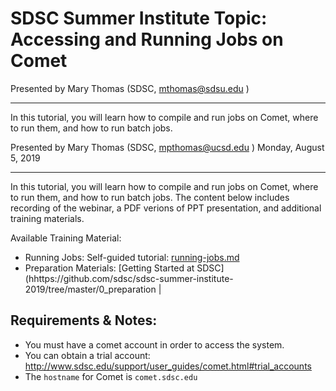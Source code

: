 # SDSC Summer Institute Topic: Accessing and Running Jobs on Comet
Presented by Mary Thomas (SDSC,  <mthomas@sdsu.edu> )
<hr>
In this tutorial, you will learn how to compile and run jobs on Comet, where to run them, and how to run batch jobs.

Presented by Mary Thomas (SDSC,  <mpthomas@ucsd.edu> )
Monday,  August 5, 2019

<hr>
In this tutorial, you will learn how to compile and run jobs on Comet, where to run them, and how to run batch jobs. The content below includes recording of the webinar, a PDF verions of PPT presentation, and additional training materials. 

<a name="top">Available Training Material:

* Running Jobs: Self-guided tutorial: [running-jobs.md](running-jobs.md)  
* Preparation Materials: [Getting Started at SDSC](hhttps://github.com/sdsc/sdsc-summer-institute-2019/tree/master/0_preparation |


## Requirements & Notes:
* You must have a comet account in order to access the system. 
* You can obtain a trial account:  http://www.sdsc.edu/support/user_guides/comet.html#trial_accounts
* The `hostname` for Comet is `comet.sdsc.edu`
